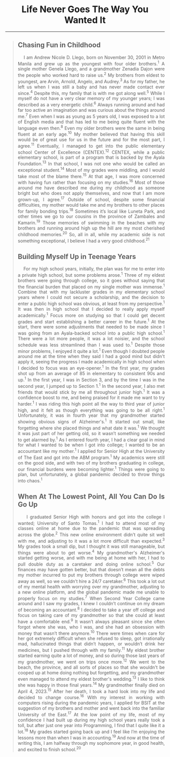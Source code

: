<head>
    <link rel = "stylesheet" href = "style.css">
</head>

<h1 align="center">Life Never Goes The Way You Wanted It</h1>
<hr size="5" color="cyan">

<div align="justify">
    
<blockquote>
        <h2>Chasing Fun in Childhood</h2>
        <p>&nbsp;&nbsp;&nbsp;&nbsp;I am Andrew Nicole D. Llego, born on November 30, 2001 in Metro Manila and grew up as the youngest with four older brothers.<sup>1</sup> A single mother Genela Llego, and a grandmother Zenadia Dajon were the people who worked hard to raise us.<sup>2</sup> My brothers from eldest to youngest, are Arvin, Arnold, Angelo, and Audrey.<sup>3</sup> As for my father, he left us when I was still a baby and has never made contact ever since.<sup>4</sup> Despite this, my family that is with me got along well.<sup>5</sup> While I myself do not have a very clear memory of my younger years; I was described as a very energetic child.<sup>6</sup> Always running around and had far too active an imagination and was curious about the things around me.<sup>7</sup> Even when I was as young as 5 years old, I was exposed to a lot of English media and that has led to me being quite fluent with the language even then.<sup>8</sup> Even my older brothers were the same in being fluent at an early age.<sup>10</sup> My mother believed that having this skill would be of great use for us in the future and for the most part, I agree.<sup>11</sup> Eventually, I managed to get into the public elementary school Center of Excellence (CENTEX).<sup>12</sup> CENTEX, while a public elementary school, is part of a program that is backed by the Ayala Foundation.<sup>13</sup> In that school, I was not one who would be called an exceptional student.<sup>14</sup> Most of my grades were middling, and I would take most of the blame there.<sup>15</sup> At that age, I was more concerned with having fun rather than focusing on my studies.<sup>16</sup> Most of those around me have described me during my childhood as someone bright but who does not apply themselves, and now that I am more grown-up, I agree.<sup>17</sup> Outside of school, despite some financial difficulties, my mother would take me and my brothers to other places for family bonding trips.<sup>18</sup> Sometimes it’s local like Luneta Park, and other times we go to our cousins in the province of Zambales and Kamarin.<sup>19</sup> Those memories of swimming in the beaches with my brothers and running around high up the hill are my most cherished childhood memories.<sup>20</sup> So, all in all, while my academic side is not something exceptional, I believe I had a very good childhood.<sup>21</sup></p>

<h2>Building Myself Up in Teenage Years</h2>
        <p>&nbsp;&nbsp;&nbsp;&nbsp;For my high school years, initially, the plan was for me to enter into a private high school, but some problems arose.<sup>1</sup> Three of my eldest brothers were going through college, so it goes without saying that the financial burden that placed on my single mother was immense.<sup>1</sup> Combine that with my lackluster grades in my elementary school years where I could not secure a scholarship, and the decision to enter a public high school was obvious, at least from my perspective.<sup>1</sup> It was then in high school that I decided to really apply myself academically.<sup>1</sup> Focus more on studying so that I could get decent grades and start establishing a better career in the future.<sup>1</sup> At the start, there were some adjustments that needed to be made since I was going from an Ayala-backed school into a public high school.<sup>1</sup> There were a lot more people, it was a lot noisier, and the school schedule was less streamlined than I was used to.<sup>1</sup> Despite those minor problems, I enjoyed it quite a lot.<sup>1</sup> Even though I doubted people around me at the time when they said I had a good mind but didn't apply it, seeing the progress I made academically in high school when I decided to focus was an eye-opener.<sup>1</sup> In the first year, my grades shot up from an average of 85 in elementary to consistent 90s and up.<sup>1</sup> In the first year, I was in Section 3, and by the time I was in the second year, I jumped up to Section 1.<sup>1</sup> In the second year, I also met friends that would stick by me all throughout junior high.<sup>1</sup> It was a confidence boost to me, and being praised for it made me want to try harder.<sup>1</sup> I was riding this high point all the way to third year of junior high, and it felt as though everything was going to be all right.<sup>1</sup> Unfortunately, it was in fourth year that my grandmother started showing obvious signs of Alzheimer's.<sup>1</sup> It started out small, like forgetting where she placed things and what date it was.<sup>1</sup> We thought it was just part of her getting old, so it wasn’t something we needed to get alarmed by.<sup>1</sup> As I entered fourth year, I had a clear goal in mind for what I wanted to be when I got into college; I wanted to be an accountant like my mother.<sup>1</sup> I applied for Senior High at the University of The East and got into the ABM program.<sup>1</sup> My academics were still on the good side, and with two of my brothers graduating in college, our financial burdens were becoming lighter.<sup>1</sup> Things were going to plan, but unfortunately, a global pandemic decided to throw things into chaos.<sup>1</sup></p>
        
<h2>When At The Lowest Point, All You Can Do Is Go Up</h2>
        <p>&nbsp;&nbsp;&nbsp;&nbsp;I graduated Senior High with honors and got into the college I wanted; University of Santo Tomas.<sup>1</sup> I had to attend most of my classes online at home due to the pandemic that was spreading across the globe.<sup>2</sup> This new online environment didn’t quite sit well with me, and adjusting to it was a lot more difficult than expected.<sup>3</sup> My grades took a small dip, but I thought it was still manageable, but things were about to get worse.<sup>4</sup> My grandmother's Alzheimer's started getting worse, and with me being at home with her, I had to pull double duty as a caretaker and doing online school.<sup>5</sup> Our finances may have gotten better, but that doesn’t mean all the debts my mother incurred to put my brothers through college were wiped away as well, so we couldn’t hire a 24/7 caretaker.<sup>6</sup> This took a lot out of my mental health with worrying over my grandmother, adjusting to a new online platform, and the global pandemic made me unable to properly focus on my studies.<sup>7</sup> When Second Year College came around and I saw my grades, I knew I couldn’t continue on my dream of becoming an accountant.<sup>8</sup> I decided to take a year off college and focus on taking care of my grandmother so that she could at least have a comfortable end.<sup>9</sup> It wasn’t always pleasant since she often forgot where she was, who I was, and she had an obsession with money that wasn’t there anymore.<sup>10</sup> There were times when care for her got extremely difficult when she refused to sleep, got irrationally mad, hallucinated things that didn’t happen, or wouldn’t drink her medicines, but I pushed through with my family.<sup>11</sup> My eldest brother started earning quite a lot of money, and so during those last years of my grandmother, we went on trips once more.<sup>12</sup> We went to the beach, the province, and all sorts of places so that she wouldn't be cooped up at home doing nothing but forgetting, and my grandmother even managed to attend my eldest brother's wedding.<sup>13</sup> I like to think she was happy in those final years.<sup>14</sup> My grandmother finally died on April 4, 2023.<sup>15</sup> After her death, I took a hard look into my life and decided to change course.<sup>16</sup> With my interest in working with computers rising during the pandemic years, I applied for BSIT at the suggestion of my brothers and mother and went back into the familiar University of the East.<sup>17</sup> At the low point of my life, most of my confidence I had built up during my high school years really took a toll, but after just one year into Programming, I find that I quite like it a lot.<sup>18</sup> My grades started going back up and I feel like I’m enjoying the lessons more than when I was in accounting.<sup>19</sup> And now at the time of writing this, I am halfway through my sophomore year, in good health, and excited to finish school.<sup>20</sup></p>
</blockquote>
</div>
